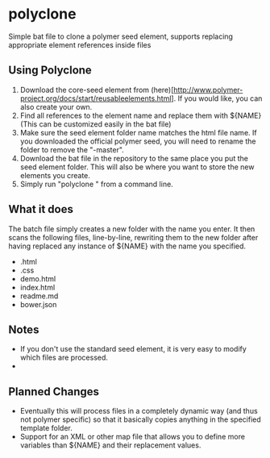 polyclone
=========

Simple bat file to clone a polymer seed element, supports replacing appropriate element references inside files

Using Polyclone
-------

1. Download the core-seed element from (here)[http://www.polymer-project.org/docs/start/reusableelements.html].  If you would like, you can also create your own.
2. Find all references to the element name and replace them with ${NAME} (This can be customized easily in the bat file)
3. Make sure the seed element folder name matches the html file name.  If you downloaded the official polymer seed, you will need to rename the folder to remove the "-master".
4. Download the bat file in the repository to the same place you put the seed element folder.  This will also be where you want to store the new elements you create.
5. Simply run "polyclone <new element name>" from a command line.


What it does
-------
The batch file simply creates a new folder with the name you enter.  It then scans the following files, line-by-line, rewriting them to the new folder after having replaced any instance of ${NAME} with the name you specified.

 - <element name>.html
 - <element name>.css
 - demo.html
 - index.html
 - readme.md
 - bower.json


Notes
-------
 - If you don't use the standard seed element, it is very easy to modify which files are processed.
 - 
 

Planned Changes
-------

 - Eventually this will process files in a completely dynamic way (and thus not polymer specific) so that it basically copies anything in the specified template folder.
 - Support for an XML or other map file that allows you to define more variables than ${NAME} and their replacement values.
